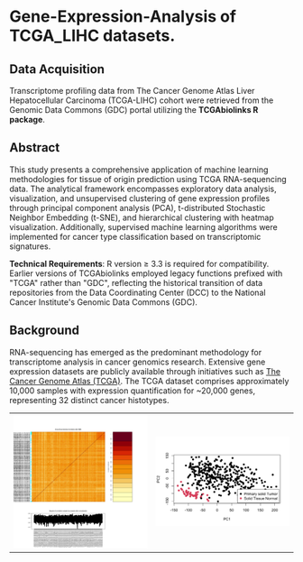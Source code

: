 # Gene-Expression-Analysis of TCGA_LIHC datasets.

## Data Acquisition
Transcriptome profiling data from The Cancer Genome Atlas Liver Hepatocellular Carcinoma (TCGA-LIHC) cohort were retrieved from the Genomic Data Commons (GDC) portal utilizing the **TCGAbiolinks R package**.

## Abstract
This study presents a comprehensive application of machine learning methodologies for tissue of origin prediction using TCGA RNA-sequencing data. The analytical framework encompasses exploratory data analysis, visualization, and unsupervised clustering of gene expression profiles through principal component analysis (PCA), t-distributed Stochastic Neighbor Embedding (t-SNE), and hierarchical clustering with heatmap visualization. Additionally, supervised machine learning algorithms were implemented for cancer type classification based on transcriptomic signatures.

**Technical Requirements**: R version ≥ 3.3 is required for compatibility. Earlier versions of TCGAbiolinks employed legacy functions prefixed with "TCGA" rather than "GDC", reflecting the historical transition of data repositories from the Data Coordinating Center (DCC) to the National Cancer Institute's Genomic Data Commons (GDC).

## Background
RNA-sequencing has emerged as the predominant methodology for transcriptome analysis in cancer genomics research. Extensive gene expression datasets are publicly available through initiatives such as [The Cancer Genome Atlas (TCGA)](https://www.cancer.gov/about-nci/organization/ccg/research/structural-genomics/tcga). The TCGA dataset comprises approximately 10,000 samples with expression quantification for ~20,000 genes, representing 32 distinct cancer histotypes.



<table>
  <tr>
    <td><img src="https://github.com/arunmhh/Gene-Expression-Analysis/blob/main/visuals/PreprocessingOutput.png?raw=true" width="500"/></td>
    <td><img src="https://github.com/arunmhh/Gene-Expression-Analysis/blob/main/visuals/res_pca.png?raw=true" width="500"/></td>
  </tr>
</table>


